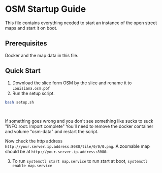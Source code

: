 # OSM Startup Guide

This file contains everything needed to start an instance of the open street maps
and start it on boot.

## Prerequisites

Docker and the map data in this file.

## Quick Start

1. Download the slice form OSM by the slice and rename it to `Louisiana.osm.pbf`
2. Run the setup script.
   <br>

```bash
bash setup.sh
```

<br>

If something goes wrong and you don't see something like sucks to suck "INFO:root: Import complete"
You'll need to remove the docker container and volume "osm-data" and restart the script.

Now check the http address `http://your.server.ip.address:8080/tile/0/0/0.png`.
A zoomable map should be at `http://your.server.ip.address:8080`.

3. To run
   `systemctl start map.service` to run start at boot,
   `systemctl enable map.service`
